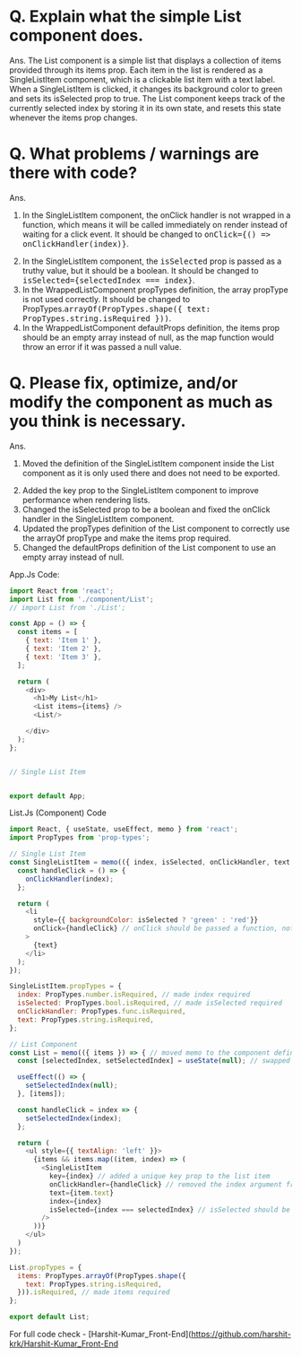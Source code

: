 # Q. Explain what the simple List component does.
Ans.
The List component is a simple list that displays a collection of items provided through its items prop. Each item in the list is rendered as a SingleListItem component, which is a clickable list item with a text label. When a SingleListItem is clicked, it changes its background color to green and sets its isSelected prop to true. The List component keeps track of the currently selected index by storing it in its own state, and resets this state whenever the items prop changes.

# Q. What problems / warnings are there with code?
Ans.<ol><li>In the SingleListItem component, the onClick handler is not wrapped in a function, which means it will be called immediately on render instead of waiting for a click event. It should be changed to <tt>onClick={() => onClickHandler(index)}</tt>.</li>
<li>In the SingleListItem component, the <tt>isSelected</tt> prop is passed as a truthy value, but it should be a boolean. It should be changed to <tt>isSelected={selectedIndex === index}</tt>.</li>
<li>In the WrappedListComponent propTypes definition, the array propType is not used correctly. It should be changed to PropTypes.<tt>arrayOf(PropTypes.shape({ text: PropTypes.string.isRequired }))</tt>.</li>
<li>In the WrappedListComponent defaultProps definition, the items prop should be an empty array instead of null, as the map function would throw an error if it was passed a null value.</li></ol>

# Q. Please fix, optimize, and/or modify the component as much as you think is necessary.
Ans.<ol><li>Moved the definition of the SingleListItem component inside the List component as it is only used there and does not need to be exported.</li>
<li>Added the key prop to the SingleListItem component to improve performance when rendering lists.</li>
<li>Changed the isSelected prop to be a boolean and fixed the onClick handler in the SingleListItem component.</li>
<li>Updated the propTypes definition of the List component to correctly use the arrayOf propType and make the items prop required.</li>
<li>Changed the defaultProps definition of the List component to use an empty array instead of null.</li></ol>

App.Js Code:
```javascript
import React from 'react';
import List from './component/List';
// import List from './List';

const App = () => {
  const items = [
    { text: 'Item 1' },
    { text: 'Item 2' },
    { text: 'Item 3' },
  ];

  return (
    <div>
      <h1>My List</h1>
      <List items={items} />
      <List/>

    </div>
  );
};


// Single List Item


export default App;
```

List.Js (Component) Code
```javascript
import React, { useState, useEffect, memo } from 'react';
import PropTypes from 'prop-types';

// Single List Item
const SingleListItem = memo(({ index, isSelected, onClickHandler, text }) => { // renamed and moved memo to the component definition
  const handleClick = () => {
    onClickHandler(index);
  };

  return (
    <li
      style={{ backgroundColor: isSelected ? 'green' : 'red'}}
      onClick={handleClick} // onClick should be passed a function, not the result of a function call
    >
      {text}
    </li>
  );
});

SingleListItem.propTypes = {
  index: PropTypes.number.isRequired, // made index required
  isSelected: PropTypes.bool.isRequired, // made isSelected required
  onClickHandler: PropTypes.func.isRequired,
  text: PropTypes.string.isRequired,
};

// List Component
const List = memo(({ items }) => { // moved memo to the component definition
  const [selectedIndex, setSelectedIndex] = useState(null); // swapped the order of the variables in useState

  useEffect(() => {
    setSelectedIndex(null);
  }, [items]);

  const handleClick = index => {
    setSelectedIndex(index);
  };

  return (
    <ul style={{ textAlign: 'left' }}>
      {items && items.map((item, index) => (
        <SingleListItem
          key={index} // added a unique key prop to the list item
          onClickHandler={handleClick} // removed the index argument from handleClick
          text={item.text}
          index={index}
          isSelected={index === selectedIndex} // isSelected should be a boolean based on the index
        />
      ))}
    </ul>
  )
});

List.propTypes = {
  items: PropTypes.arrayOf(PropTypes.shape({
    text: PropTypes.string.isRequired,
  })).isRequired, // made items required
};

export default List;

```

For full code check - [Harshit-Kumar_Front-End](https://github.com/harshit-krk/Harshit-Kumar_Front-End
